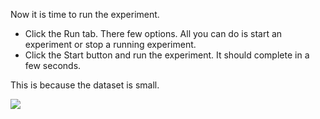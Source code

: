 Now it is time to run the experiment.
- Click the Run tab.
    There few options. All you can do is start an experiment or stop a running experiment.
- Click the Start button and run the experiment. It should complete in a few seconds.

This is because the dataset is small.

![](https://github.com/fenago/katacoda-scenarios/raw/master/machine-learning-mastery-weka/machine-learning-mastery-weka-chapter-20/steps/images/114.png)


